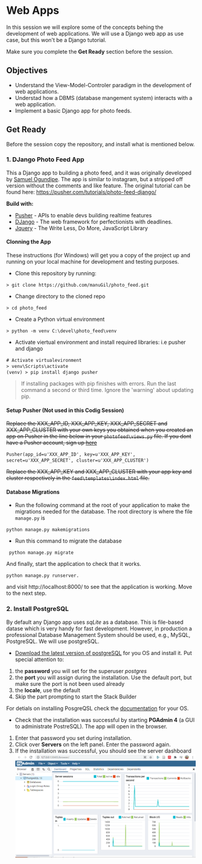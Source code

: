 
# Web Apps

In this session we will explore some of the concepts behing the development of web applications. We will use a Django web app as use case, but this won't be a Django tutorial.

Make sure you complete the **Get Ready** section before the session.

## Objectives
- Understand the View-Model-Controler paradigm in the development of web applications.
- Understad how a DBMS (database mangement system) interacts with a web application.
- Implement a basic Django app for photo feeds.

## Get Ready

Before the session copy the repository, and install what is mentioned below.

### 1. DJango Photo Feed App

This a Django app to  building a photo feed, and it was originally developed by [Samuel Ogundipe](https://github.com/samuelayo). The app is similar to instagram, but a stripped off version without the comments and like feature. The original tutorial can be found here: [https://pusher.com/tutorials/photo-feed-django/ ](https://pusher.com/tutorials/photo-feed-django/) 

**Build with:**
* [Pusher](https://pusher.com/) - APIs to enable devs building realtime features
* [DJango](https://docs.djangoproject.com/) - The web framework for perfectionists with deadlines. 
* [Jquery](https://jquery.com/) - The Write Less, Do More, JavaScript Library

#### Clonning the App

These instructions (for Windows) will get you a copy of the project up and running on your local machine for development and testing purposes. 

- Clone this repository by running: 
```shell
> git clone https://github.com/manuGil/photo_feed.git
```
- Change directory to the cloned repo
```shell
> cd photo_feed
```
- Create a Python virtual environment
```shell
> python -m venv C:\devel\photo_feed\venv
```
- Activate viertual environment and install required libraries: i.e pusher and django
```shell
# Activate virtualevironment
> venv\Scripts\activate 
(venv) > pip install django pusher
```
> If installing packages with pip finishes with errors. Run the last command a second or third time. Ignore the 'warning' about updating pip.

#### Setup Pusher (Not used in this Codig Session)

~~Replace the XXX_APP_ID, XXX_APP_KEY, XXX_APP_SECRET and XXX_APP_CLUSTER with your own keys you obtained when you created an app on Pusher in the line below in your `photofeed\views.py` file. If you dont have a Pusher account, sign up [here](Https://pusher.com)~~

```
Pusher(app_id=u'XXX_APP_ID', key=u'XXX_APP_KEY', secret=u'XXX_APP_SECRET', cluster=u'XXX_APP_CLUSTER')
```
~~Replace the XXX_APP_KEY and XXX_APP_CLUSTER with your app key and cluster respectively in the `feed\templates\index.html` file.~~

#### Database Migrations
 - Run the following command at the root of your application to  make the migrations needed for the database. The root directory is where the file `manage.py` is
 
 ```shell
 python manage.py makemigrations
 ```
 
 - Run this command to migrate the database
 
 ```shell
  python manage.py migrate
 ```

And finally, start the application to check that it works.

```
python manage.py runserver.
```
and visit http://localhost:8000/ to see that the application is working. Move to the next step.

### 2. Install PostgreSQL

By default any Django app uses *sqLite* as a database. This is file-based datase which is very handy for fast development. However, in production a professional Database Management System should be used, e.g., MySQL, PostgreSQL. We will use postgreSQL.

- [Download the latest version of postgreSQL](https://www.enterprisedb.com/downloads/postgres-postgresql-downloads) for you OS and install it. Put special attention to:
1. the **password** you will set for the superuser *postgres*
2. the **port** you will assign during the installation. Use the default port, but make sure the port is not been used already
3. the **locale**, use the default
4. Skip the part prompting to start the Stack Builder

For detials on installing PosgreQSL check the [documentation](https://www.postgresql.org/download/) for your OS.

- Check that the installation was successful by starting **PGAdmin 4** (a GUI to administrate PostreSQL). The app will open in the browser.
1. Enter that password you set during installation.
2. Click over **Servers** on the left panel. Enter the password again.
3. If the installation was successful, you should see the server dashboard
![pgadming dashboad](feed/static/img/pgadmin.png)


